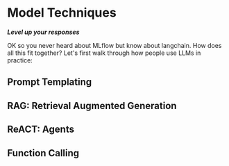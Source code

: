 # Model Techniques
***Level up your responses***

OK so you never heard about MLflow but know about langchain. How does all this fit together? Let's first walk through how people use LLMs in practice:

## Prompt Templating

## RAG: Retrieval Augmented Generation

## ReACT: Agents

## Function Calling
